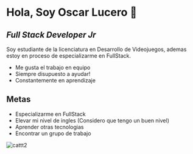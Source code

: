 # Hola, Soy Oscar Lucero 👋
## _Full Stack Developer Jr_

Soy estudiante de la licenciatura en Desarrollo de Videojuegos, ademas estoy en proceso de especializarme en FullStack. 


- Me gusta el trabajo en equipo
- Siempre disupuesto a ayudar!      
- Constantemente en aprendizaje

## Metas

- Especializarme en FullStack
- Elevar mi nivel de ingles (Considero que tengo un buen nivel)
- Aprender otras tecnologias
- Encontrar un grupo de trabajo


![cattt2](https://user-images.githubusercontent.com/101227384/225639303-37d25ad8-0353-457a-ae42-cec3acdb3af5.gif)
